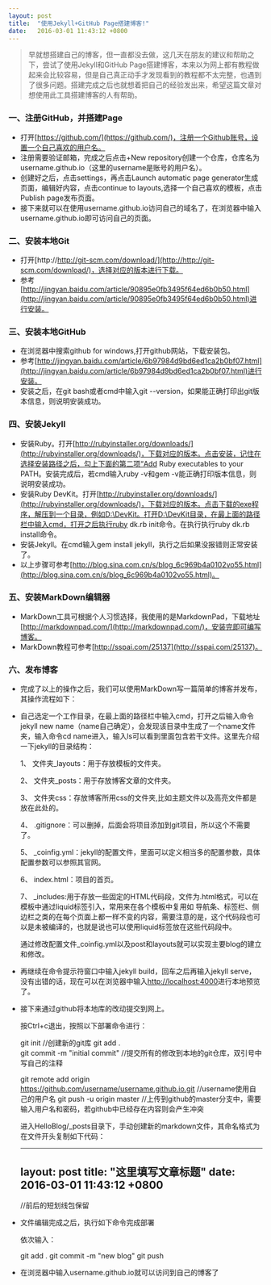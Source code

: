 ```yaml
---
layout: post
title:  "使用Jekyll+GitHub Page搭建博客!"
date:   2016-03-01 11:43:12 +0800
---
```



> 早就想搭建自己的博客，但一直都没去做，这几天在朋友的建议和帮助之下，尝试了使用Jekyll和GitHub Page搭建博客，本来以为网上都有教程做起来会比较容易，但是自己真正动手才发现看到的教程都不太完整，也遇到了很多问题。搭建完成之后也就想着把自己的经验发出来，希望这篇文章对想使用此工具搭建博客的人有帮助。

### 一、注册GitHub，并搭建Page
* 打开[https://github.com/](https://github.com/)，注册一个Github账号，设置一个自己喜欢的用户名。
* 注册需要验证邮箱，完成之后点击+New repository创建一个仓库，仓库名为username.github.io（这里的username是账号的用户名）。
* 创建好之后，点击settings，再点击Launch automatic page generator生成页面，编辑好内容，点击continue to layouts,选择一个自己喜欢的模板，点击Publish page发布页面。
* 接下来就可以在使用username.github.io访问自己的域名了，在浏览器中输入username.github.io即可访问自己的页面。

### 二、安装本地Git
* 打开[http://http://git-scm.com/download/](http://http://git-scm.com/download/)，选择对应的版本进行下载。
* 参考[http://jingyan.baidu.com/article/90895e0fb3495f64ed6b0b50.html](http://jingyan.baidu.com/article/90895e0fb3495f64ed6b0b50.html)进行安装。
 
### 三、安装本地GitHub
* 在浏览器中搜索github for windows,打开github网站，下载安装包。
* 参考[http://jingyan.baidu.com/article/6b97984d9bd6ed1ca2b0bf07.html](http://jingyan.baidu.com/article/6b97984d9bd6ed1ca2b0bf07.html)进行安装。
* 安装之后，在git bash或者cmd中输入git --version，如果能正确打印出git版本信息，则说明安装成功。
 
### 四、安装Jekyll
* 安装Ruby。打开[http://rubyinstaller.org/downloads/](http://rubyinstaller.org/downloads/)，下载对应的版本。点击安装，记住在选择安装路径之后，勾上下面的第二项“Add Ruby executables to your PATH。安装完成后，若cmd输入ruby -v和gem -v能正确打印版本信息，则说明安装成功。
* 安装Ruby DevKit。打开[http://rubyinstaller.org/downloads/](http://rubyinstaller.org/downloads/)，下载对应的版本。点击下载的exe程序，解压到一个目录，例如D:\DevKit。打开D:\DevKit目录，在最上面的路径栏中输入cmd，打开之后执行ruby dk.rb init命令。在执行执行ruby dk.rb install命令。
* 安装Jekyll。在cmd输入gem install jekyll，执行之后如果没报错则正常安装了。
* 以上步骤可参考[http://blog.sina.com.cn/s/blog_6c969b4a0102vo55.html](http://blog.sina.com.cn/s/blog_6c969b4a0102vo55.html)。

### 五、安装MarkDown编辑器

* MarkDown工具可根据个人习惯选择，我使用的是MarkdownPad，下载地址[http://markdownpad.com/](http://markdownpad.com/)，安装完即可编写博客。
* MarkDown教程可参考[http://sspai.com/25137](http://sspai.com/25137)。
 
### 六、发布博客

* 完成了以上的操作之后，我们可以使用MarkDown写一篇简单的博客并发布，其操作流程如下：
* 自己选定一个工作目录，在最上面的路径栏中输入cmd，打开之后输入命令jekyll new name（name自己确定），会发现该目录中生成了一个name文件夹，输入命令cd name进入，输入ls可以看到里面包含若干文件。这里先介绍一下jekyll的目录结构：

    1、 文件夹_layouts：用于存放模板的文件夹。

    2、 文件夹_posts：用于存放博客文章的文件夹。

    3、 文件夹css：存放博客所用css的文件夹,比如主题文件以及高亮文件都是放在此处的。

    4、 .gitignore：可以删掉，后面会将项目添加到git项目，所以这个不需要了。

    5、 _coinfig.yml：jekyll的配置文件，里面可以定义相当多的配置参数，具体配置参数可以参照其官网。

    6、 index.html：项目的首页。

    7、 _includes:用于存放一些固定的HTML代码段，文件为.html格式，可以在模板中通过liquid标签引入，常用来在各个模板中复用如 导航条、标签栏、侧边栏之类的在每个页面上都一样不变的内容，需要注意的是，这个代码段也可以是未被编译的，也就是说也可以使用liquid标签放在这些代码段中。

    通过修改配置文件_coinfig.yml以及post和layouts就可以实现主要blog的建立和修改。

* 再继续在命令提示符窗口中输入jekyll build，回车之后再输入jekyll serve，没有出错的话，现在可以在浏览器中输入[http://localhost:4000](http://localhost:4000)进行本地预览了。

* 接下来通过github将本地库的改动提交到网上。

   按Ctrl+c退出，按照以下部署命令进行：

    git init  //创建新的git库
    git add .  
    git commit -m "initial commit"  //提交所有的修改到本地的git仓库，双引号中写自己的注释
    
    git remote add origin https://github.com/username/username.github.io.git  //username使用自己的用户名
    git push -u origin master  //上传到github的master分支中，需要输入用户名和密码，若github中已经存在内容则会产生冲突

  进入HelloBlog/_posts目录下，手动创建新的markdown文件，其命名格式为在文件开头复制如下代码：

    ---
    layout: post
    title:  "这里填写文章标题"
    date:   2016-03-01 11:43:12 +0800
    ---  
    //前后的短划线包保留

* 文件编辑完成之后，执行如下命令完成部署

  依次输入：

     git add .
     git commit -m "new blog"
     git push

* 在浏览器中输入username.github.io就可以访问到自己的博客了
